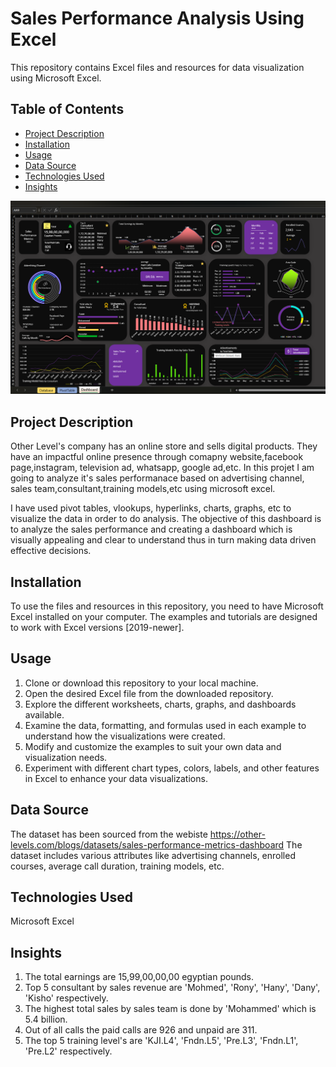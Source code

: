 # Sales Performance Analysis Using Excel
This repository contains Excel files and resources for data visualization using Microsoft Excel.

## Table of Contents

- [Project Description](#project-description)
- [Installation](#installation)
- [Usage](#usage)
- [Data Source](#data-source)
- [Technologies Used](#technologies-used)
- [Insights](#insights)

![Dashboard](dashboard.png)


## Project Description
Other Level's company has an online store and sells digital products. They have an impactful online presence through comapny website,facebook page,instagram, television ad, whatsapp, google ad,etc. In this projet I am going to analyze it's sales performanace based on advertising channel, sales team,consultant,training models,etc using microsoft excel.

I have used pivot tables, vlookups, hyperlinks, charts, graphs, etc to visualize the data in order to do analysis.
The objective of this dashboard is to analyze the sales performance and creating a dashboard which is visually appealing and clear to understand thus in turn making data driven effective decisions.

## Installation
To use the files and resources in this repository, you need to have Microsoft Excel installed on your computer. The examples and tutorials are designed to work with Excel versions [2019-newer].

## Usage
1. Clone or download this repository to your local machine.
2. Open the desired Excel file from the downloaded repository.
3. Explore the different worksheets, charts, graphs, and dashboards available.
4. Examine the data, formatting, and formulas used in each example to understand how the visualizations were created.
5. Modify and customize the examples to suit your own data and visualization needs.
6. Experiment with different chart types, colors, labels, and other features in Excel to enhance your data visualizations.

## Data Source
The dataset has been sourced from the webiste https://other-levels.com/blogs/datasets/sales-performance-metrics-dashboard
The dataset includes various attributes like advertising channels, enrolled courses, average call duration, training models, etc.

## Technologies Used
Microsoft Excel


## Insights
1. The total earnings are 15,99,00,00,00 egyptian pounds.
2. Top 5 consultant by sales revenue are 'Mohmed', 'Rony', 'Hany', 'Dany', 'Kisho' respectively.
3. The highest total sales by sales team is done by 'Mohammed' which is 5.4 billion.
4. Out of all calls the paid calls are 926 and unpaid are 311.
5. The top 5 training level's are 'KJI.L4', 'Fndn.L5', 'Pre.L3', 'Fndn.L1', 'Pre.L2' respectively.
